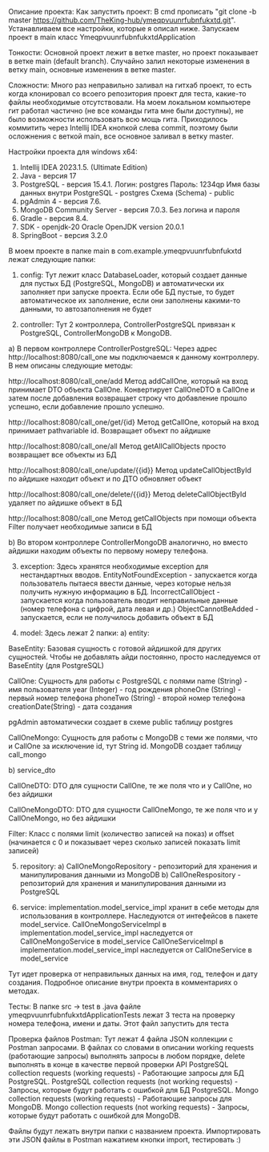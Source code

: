 Описание проекта:
Как запустить проект:
В cmd прописать "git clone -b master https://github.com/TheKing-hub/ymeqpvuunrfubnfukxtd.git". Устанавливаем все настройки, которые я описал ниже. Запускаем проект в main класс YmeqpvuunrfubnfukxtdApplication


Тонкости:
Основной проект лежит в ветке master, но проект показывает в ветке main (default branch). Случайно залил некоторые изменения в ветку main, основные изменения в ветке master.

Сложности:
Много раз неправильно заливал на гитхаб проект, то есть когда клонировал со всоего репозитория проект для теста, какие-то файлы необходимые отсутствовали. На моем локальном компьютере гит работал частично (не все команды гита мне были доступны), не было возможности использовать всю мощь гита. Приходилось коммитить через Intellij IDEA кнопкой слева commit, поэтому были осложнения с веткой main, все основное заливал в ветку master.


Настройки проекта для windows x64:
1) Intellij IDEA 2023.1.5. (Ultimate Edition)
2) Java - версия 17
3) PostgreSQL - версия 15.4.1.
   Логин:  postgres
   Пароль: 1234qp
   Имя базы данных внутри PostgreSQL - postgres
   Схема (Schema) - public
4) pgAdmin 4 - версия 7.6.
5) MongoDB Community Server - версия 7.0.3.
   Без логина и пароля
6) Gradle - версия 8.4.
7) SDK - openjdk-20 Oracle OpenJDK version 20.0.1
8) SpringBoot - версия 3.2.0



В моем проекте в папке main в com.example.ymeqpvuunrfubnfukxtd 
лежат следующие папки:
1) config:
Тут лежит класс DatabaseLoader, который создает данные для пустых БД (PostgreSQL, MongoDB) и автоматически их заполняет при запуске проекта. Если обе БД пустые, то будет автоматическое их заполнение, если они заполнены какими-то данными, то автозаполнения не будет
   
2) controller:
Тут 2 контроллера, 
ControllerPostgreSQL привязан к PostgreSQL, 
ControllerMongoDB к MongoDB.

a) В первом контроллере ControllerPostgreSQL:
Через адрес http://localhost:8080/call_one мы подключаемся к данному контроллеру. В нем описаны следующие методы:

http://localhost:8080/call_one/add
Метод addCallOne, который на вход принимает DTO объекта CallOne. Конвертирует CallOneDTO в CallOne и затем после добавления возвращает строку что добавление прошло успешно, если добавление прошло успешно.

http://localhost:8080/call_one/get/{id}
Метод getCallOne, который на вход принимает pathvariable id. Возвращает объект по айдишке

http://localhost:8080/call_one/all
Метод getAllCallObjects просто возвращает все объекты из БД

http://localhost:8080/call_one/update/{{id}}
Метод updateCallObjectById по айдишке находит объект и по ДТО обновляет объект

http://localhost:8080/call_one/delete/{{id}}
Метод deleteCallObjectById удаляет по айдишке объект в БД

http://localhost:8080/call_one
Метод getCallObjects  при помощи объекта Filter получает необходимые записи в БД

b) Во втором контроллере ControllerMongoDB аналогично, но вместо айдишки находим объекты по первому номеру телефона.



3) exception:
Здесь хранятся необходимые exception для нестандартных вводов.
EntityNotFoundException - запускается когда пользователь пытаеся ввести данные, через которые нельзя получить 
нужную информацию в БД.
IncorrectCallObject - запускается когда пользователь вводит неправильные данные (номер телефона с цифрой, дата левая и др.)
ObjectCannotBeAdded - запускается, если не получилось добавить объект в БД



4) model:
Здесь лежат 2 папки:
а) entity:

BaseEntity:
Базовая сущность с готовой айдишкой для других сущностей. Чтобы не добавлять айди постоянно, просто наследуемся от 
BaseEntity (для PostgreSQL)

CallOne:
Сущность для работы с PostgreSQL с полями 
name (String) - имя пользователя
year (Integer) - год рождения
phoneOne (String) - первый номер телефона
phoneTwo (String) - второй номер телефона
creationDate(String) - дата создания

pgAdmin автоматически создает в схеме public таблицу postgres

CallOneMongo:
Сущность для работы с MongoDB с теми же полями, что и CallOne за исключение id, тут String id.
MongoDB создает таблицу call_mongo

b) service_dto

CallOneDTO:
DTO для сущности CallOne, те же поля что и у CallOne, но без айдишки

CallOneMongoDTO:
DTO для сущности CallOneMongo, те же поля что и у CallOneMongo, но без айдишки

Filter:
Класс с полями limit (количество записей на показ) и offset (начинается с 0 и показывает через сколько записей показать limit записей)




5) repository:
a) CallOneMongoRepository - репозиторий для хранения и манипулирования данными из MongoDB
b) CallOneRespository - репозиторий для хранения и манипулирования данными из PostgreSQL




6) service:
implementation.model_service_impl хранит в себе методы для использования в контроллере. Наследуются от интефейсов в пакете model_service.
CallOneMongoServiceImpl в implementation.model_service_impl наследуется от CallOneMongoService в model_service
CallOneServiceImpl в implementation.model_service_impl наследуется от CallOneService в model_service

Тут идет проверка от неправильных данных на имя, год, телефон и дату создания. Подробное описание внутри проекта в комментариях о методах.



Тесты:
В папке src -> test в .java файле ymeqpvuunrfubnfukxtdApplicationTests лежат 3 теста на проверку номера телефона, имени и даты. Этот файл запустить для теста




Проверка файлов Postman:
Тут лежат 4 файла JSON коллекции с Postman запросами. В файлах со словами в описании working requests (работающие запросы) выполнять запросы в любом порядке, delete выполнять в конце в качестве первой проверки API
PostgreSQL collection requests (working requests) - Работающие запросы для БД PostgreSQL.
PostgreSQL collection requests (not working requests) - Запросы, которые будут работать с ошибкой для БД PostgreSQL.
Mongo collection requests (working requests) - Работающие запросы для MongoDB.
Mongo collection requests (not working requests) - Запросы, которые будут работать с ошибкой для MongoDB.

Файлы будут лежать внутри папки с названием проекта.
Импортировать эти JSON файлы в Postman нажатием кнопки import, тестировать :)
